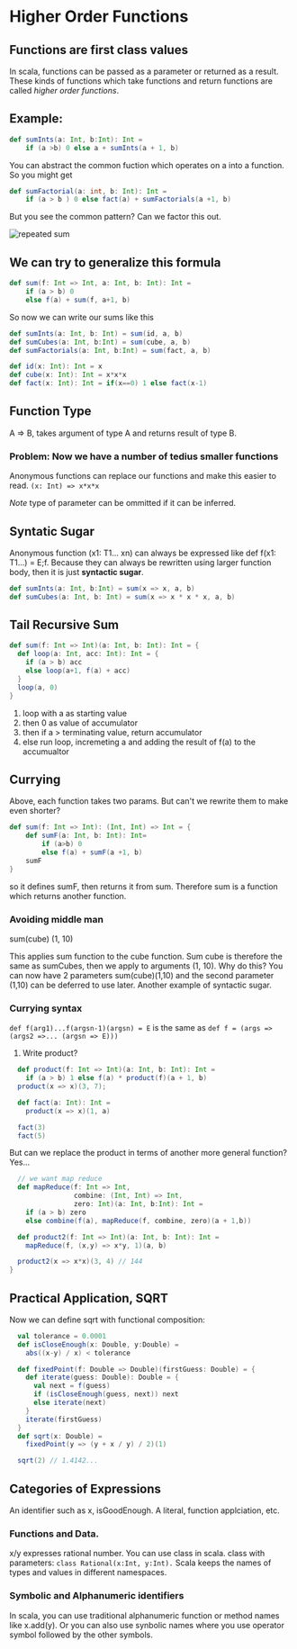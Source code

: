 
# Higher Order Functions

## Functions are first class values
In scala, functions can be passed as a parameter or returned as a result. These kinds of functions which take functions and return functions are called *higher order functions*.

## Example:
```scala
def sumInts(a: Int, b:Int): Int = 
    if (a >b) 0 else a + sumInts(a + 1, b)
```
You can abstract the common fuction which operates on a into a function. So you might get 
```scala
def sumFactorial(a: int, b: Int): Int = 
    if (a > b ) 0 else fact(a) + sumFactorials(a +1, b)
```


But you see the common pattern? Can we factor this out.

![repeated sum](https://latex.codecogs.com/gif.latex?\sum&space;f(x))

## We can try to generalize this formula
```scala
def sum(f: Int => Int, a: Int, b: Int): Int =
    if (a > b) 0
    else f(a) + sum(f, a+1, b)
```

So now we can write our sums like this
```scala
def sumInts(a: Int, b: Int) = sum(id, a, b)
def sumCubes(a: Int, b:Int) = sum(cube, a, b)
def sumFactorials(a: Int, b:Int) = sum(fact, a, b)

def id(x: Int): Int = x
def cube(x: Int): Int = x*x*x
def fact(x: Int): Int = if(x==0) 1 else fact(x-1)
```

## Function Type
A => B, takes argument of type A and returns result of type B.

### Problem: Now we have a number of tedius smaller functions
Anonymous functions can replace our functions and make this easier to read. `(x: Int) => x*x*x`

*Note* type of parameter can be ommitted if it can be inferred.

## Syntatic Sugar
Anonymous function (x1: T1... xn) can always be expressed like def f(x1: T1...) = E;f. Because they can always be rewritten using larger function body, then it is just **syntactic sugar**.

```scala
def sumInts(a: Int, b:Int) = sum(x => x, a, b)
def sumCubes(a: Int, b: Int) = sum(x => x * x * x, a, b)
```

## Tail Recursive Sum
```scala
def sum(f: Int => Int)(a: Int, b: Int): Int = {
  def loop(a: Int, acc: Int): Int = {
    if (a > b) acc
    else loop(a+1, f(a) + acc)
  }
  loop(a, 0)
}
```
1. loop with a as starting value
2. then 0 as value of accumulator
3. then if a > terminating value, return accumulator
4. else run loop, incremeting a and adding the result of f(a) to the accumualtor

## Currying
Above, each function takes two params. But can't we rewrite them to make even shorter?

```scala
def sum(f: Int => Int): (Int, Int) => Int = {
    def sumF(a: Int, b: Int): Int=
        if (a>b) 0
        else f(a) + sumF(a +1, b)
    sumF
}
```

so it defines sumF, then returns it from sum. Therefore sum is a function which returns another function. 

### Avoiding middle man
sum(cube) (1, 10)

This applies sum function to the cube function. Sum cube is therefore the same as sumCubes, then we apply to arguments (1, 10). Why do this? You can now have 2 parameters sum(cube)(1,10) and the second parameter (1,10) can be deferred to use later. Another example of syntactic sugar.

### Currying syntax
`def f(arg1)...f(argsn-1)(argsn) = E`
is the same as
`def f = (args => (args2 =>... (argsn => E)))`

1. Write product?
```scala
  def product(f: Int => Int)(a: Int, b: Int): Int =
    if (a > b) 1 else f(a) * product(f)(a + 1, b)
  product(x => x)(3, 7);

  def fact(a: Int): Int =
    product(x => x)(1, a)

  fact(3)
  fact(5)
```

But can we replace the product in terms of another more general function? Yes...
```scala
  // we want map reduce
  def mapReduce(f: Int => Int,
                combine: (Int, Int) => Int,
                zero: Int)(a: Int, b:Int): Int =
    if (a > b) zero
    else combine(f(a), mapReduce(f, combine, zero)(a + 1,b))

  def product2(f: Int => Int)(a: Int, b: Int): Int =
    mapReduce(f, (x,y) => x*y, 1)(a, b)

  product2(x => x*x)(3, 4) // 144
}
```

## Practical Application, SQRT

Now we can define sqrt with functional composition:
```scala
  val tolerance = 0.0001
  def isCloseEnough(x: Double, y:Double) =
    abs((x-y) / x) < tolerance

  def fixedPoint(f: Double => Double)(firstGuess: Double) = {
    def iterate(guess: Double): Double = {
      val next = f(guess)
      if (isCloseEnough(guess, next)) next
      else iterate(next)
    }
    iterate(firstGuess)
  }
  def sqrt(x: Double) =
    fixedPoint(y => (y + x / y) / 2)(1)

  sqrt(2) // 1.4142...
```

## Categories of Expressions
An identifier such as x, isGoodEnough. A literal, function applciation, etc.

### Functions and Data.
x/y expresses rational number. You can use class in scala. class with parameters: `class Rational(x:Int, y:Int).` Scala keeps the names of types and values in different namespaces.

### Symbolic and Alphanumeric identifiers
In scala, you can use traditional alphanumeric function or method names like x.add(y). Or you can also use synbolic names where you use operator symbol followed by the other symbols.
